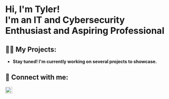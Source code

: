 <h1>Hi, I'm Tyler! <br/>I'm an IT and Cybersecurity Enthusiast and Aspiring Professional</h1>

<h2>👨‍💻 My Projects:</h2>

- <b>Stay tuned! I'm currently working on several projects to showcase.

<h2> 🤳 Connect with me:</h2>

[<img align="left" alt="Tyler-Deaver | LinkedIn" width="22px" src="https://cdn.jsdelivr.net/npm/simple-icons@v3/icons/linkedin.svg" />][linkedin]

[linkedin]: https://linkedin.com/in/tyler-deaver
